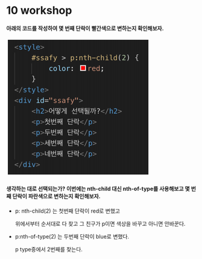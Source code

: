 # 10 workshop

#### 아래의 코드를 작성하여 몇 번째 단락이 빨간색으로 변하는지 확인해보자.

![1564533659861](assets/1564533659861.png)



#### 생각하는 대로 선택되는가? 이번에는 nth-child 대신 nth-of-type를 사용해보고 몇 번째 단락이 파란색으로 변하는지 확인해보자.

- p: nth-child(2) 는 첫번째 단락이 red로 변했고

  위에서부터 순서대로 다 찾고 그 친구가 p이면 색상을 바꾸고 아니면 안바꾼다.

- p:nth-of-type(2) 는 두번째 단락이 blue로 변했다.

  p type중에서 2번째를 찾는다.

